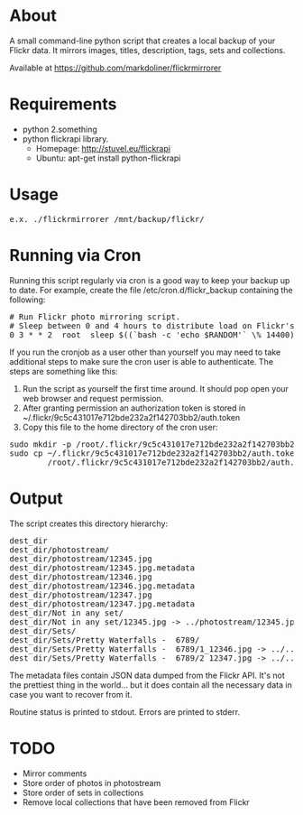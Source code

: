 About
=====
A small command-line python script that creates a local backup of your
Flickr data.  It mirrors images, titles, description, tags, sets and
collections.

Available at https://github.com/markdoliner/flickrmirrorer


Requirements
============
* python 2.something
* python flickrapi library.
  * Homepage: http://stuvel.eu/flickrapi
  * Ubuntu: apt-get install python-flickrapi


Usage
=====
<pre>
e.x. ./flickrmirrorer /mnt/backup/flickr/
</pre>

Running via Cron
================
Running this script regularly via cron is a good way to keep your backup
up to date.  For example, create the file /etc/cron.d/flickr_backup
containing the following:

<pre>
# Run Flickr photo mirroring script.
# Sleep between 0 and 4 hours to distribute load on Flickr's API servers.
0 3 * * 2  root  sleep $((`bash -c 'echo $RANDOM'` \% 14400)) && /usr/local/bin/flickrmirrorer -q /mnt/backup/flickr/
</pre>

If you run the cronjob as a user other than yourself you may
need to take additional steps to make sure the cron user is able to
authenticate.  The steps are something like this:

1. Run the script as yourself the first time around.  It should pop open
   your web browser and request permission.
2. After granting permission an authorization token is stored in
   ~/.flickr/9c5c431017e712bde232a2f142703bb2/auth.token
3. Copy this file to the home directory of the cron user:
<pre>
sudo mkdir -p /root/.flickr/9c5c431017e712bde232a2f142703bb2/
sudo cp ~/.flickr/9c5c431017e712bde232a2f142703bb2/auth.token \
        /root/.flickr/9c5c431017e712bde232a2f142703bb2/auth.token
</pre>


Output
======
The script creates this directory hierarchy:
<pre>
dest_dir
dest_dir/photostream/
dest_dir/photostream/12345.jpg
dest_dir/photostream/12345.jpg.metadata
dest_dir/photostream/12346.jpg
dest_dir/photostream/12346.jpg.metadata
dest_dir/photostream/12347.jpg
dest_dir/photostream/12347.jpg.metadata
dest_dir/Not in any set/
dest_dir/Not in any set/12345.jpg -> ../photostream/12345.jpg
dest_dir/Sets/
dest_dir/Sets/Pretty Waterfalls -  6789/
dest_dir/Sets/Pretty Waterfalls -  6789/1_12346.jpg -> ../../photostream/12346.jpg
dest_dir/Sets/Pretty Waterfalls -  6789/2_12347.jpg -> ../../photostream/12347.jpg
</pre>

The metadata files contain JSON data dumped from the Flickr API.
It's not the prettiest thing in the world... but it does contain
all the necessary data in case you want to recover from it.

Routine status is printed to stdout.
Errors are printed to stderr.


TODO
====
* Mirror comments
* Store order of photos in photostream
* Store order of sets in collections
* Remove local collections that have been removed from Flickr
